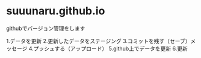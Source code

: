 # suuunaru.github.io
githubでバージョン管理をします

1.データを更新
2.更新したデータをステージング
3.コミットを残す（セーブ）メッセージ
4.プッシュする（アップロード）
5.github上でデータを更新
6.更新